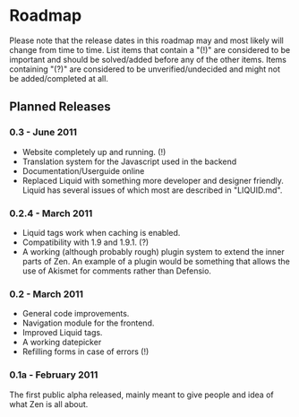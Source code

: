 # Roadmap

Please note that the release dates in this roadmap may and most likely will change from
time to time. List items that contain a "(!)" are considered to be important and should
be solved/added before any of the other items. Items containing "(?)" are considered
to be unverified/undecided and might not be added/completed at all.

## Planned Releases

### 0.3 - June 2011

* Website completely up and running. (!)
* Translation system for the Javascript used in the backend
* Documentation/Userguide online
* Replaced Liquid with something more developer and designer friendly. Liquid has several
issues of which most are described in "LIQUID.md".

### 0.2.4 - March 2011

* Liquid tags work when caching is enabled.
* Compatibility with 1.9 and 1.9.1. (?)
* A working (although probably rough) plugin system to extend the inner parts of Zen. 
An example of a plugin would be something that allows the use of Akismet for comments
rather than Defensio.

### 0.2 - March 2011

* General code improvements.
* Navigation module for the frontend.
* Improved Liquid tags.
* A working datepicker
* Refilling forms in case of errors (!)

### 0.1a - February 2011

The first public alpha released, mainly meant to give people and idea of what Zen is 
all about.
